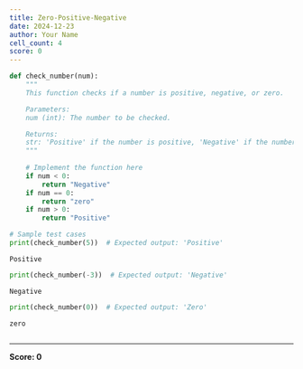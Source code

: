 ```yaml
---
title: Zero-Positive-Negative
date: 2024-12-23
author: Your Name
cell_count: 4
score: 0
---
```


```python
def check_number(num):
    """
    This function checks if a number is positive, negative, or zero.

    Parameters:
    num (int): The number to be checked.

    Returns:
    str: 'Positive' if the number is positive, 'Negative' if the number is negative, 'Zero' if the number is zero.
    """
    
    # Implement the function here
    if num < 0:
        return "Negative"
    if num == 0:
        return "zero"
    if num > 0:
        return "Positive"

# Sample test cases
print(check_number(5))  # Expected output: 'Positive'


```

    Positive



```python
print(check_number(-3))  # Expected output: 'Negative'
```

    Negative



```python
print(check_number(0))  # Expected output: 'Zero'
```

    zero



```python

```


---
**Score: 0**
